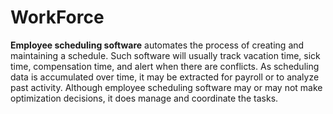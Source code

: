 # WorkForce
<b>Employee scheduling software</b> automates the process of creating and maintaining a schedule. Such software will usually track vacation time, sick time, compensation time, and alert when there are conflicts. As scheduling data is accumulated over time, it may be extracted for payroll or to analyze past activity. Although employee scheduling software may or may not make optimization decisions, it does manage and coordinate the tasks.
